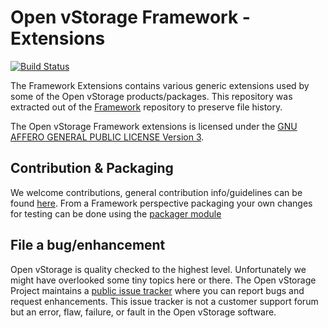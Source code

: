 # Open vStorage Framework - Extensions

[![Build Status](https://travis-ci.org/openvstorage/framework-extensions.svg?branch=master)](https://travis-ci.org/openvstorage/framework-extensions)

The Framework Extensions contains various generic extensions used by some of the Open vStorage products/packages. This repository was extracted out of the [Framework](https://github.com/openvstorage/framework) repository to preserve file history.

The Open vStorage Framework extensions is licensed under the [GNU AFFERO GENERAL PUBLIC LICENSE Version 3](https://www.gnu.org/licenses/agpl.html).

## Contribution & Packaging

We welcome contributions, general contribution info/guidelines can be found [here](https://github.com/openvstorage/home/blob/master/CONTRIBUTING.md).
From a Framework perspective packaging your own changes for testing can be done using the [packager module](https://github.com/openvstorage/framework-tools/blob/master/packaging/packager.py)

## File a bug/enhancement
Open vStorage is quality checked to the highest level. Unfortunately we might have overlooked some tiny topics here or there. The Open vStorage Project maintains a [public issue tracker](https://github.com/openvstorage/framework/issues) where you can report bugs and request enhancements. This issue tracker is not a customer support forum but an error, flaw, failure, or fault in the Open vStorage software.
